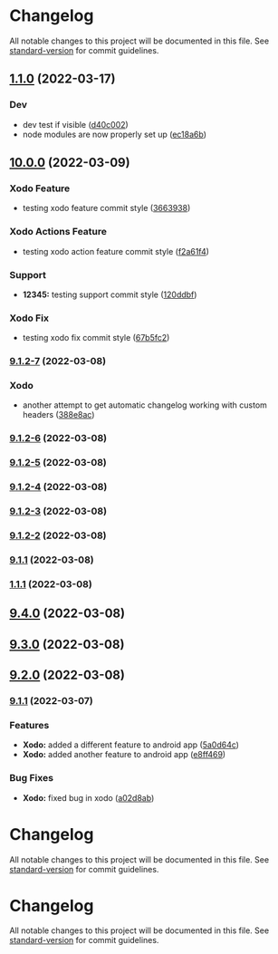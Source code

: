 # Changelog

All notable changes to this project will be documented in this file. See [standard-version](https://github.com/conventional-changelog/standard-version) for commit guidelines.

## [1.1.0](https://github.com/jahuang40/ConventionalCommitSample/compare/v10.0.0...v1.1.0) (2022-03-17)


### Dev

* dev test if visible ([d40c002](https://github.com/jahuang40/ConventionalCommitSample/commit/d40c0026f01002e4e5a6a859a89114ccd55ef57b))
* node modules are now properly set up ([ec18a6b](https://github.com/jahuang40/ConventionalCommitSample/commit/ec18a6bd6bc0eaf41a5587dae69c774ef627787a))

## [10.0.0](https://github.com/jahuang40/ConventionalCommitSample/compare/v9.1.2-7...v10.0.0) (2022-03-09)


### Xodo Feature

* testing xodo feature commit style ([3663938](https://github.com/jahuang40/ConventionalCommitSample/commit/3663938610f00358a6ffb3dd0cf50cdc18845503))


### Xodo Actions Feature

* testing xodo action feature commit style ([f2a61f4](https://github.com/jahuang40/ConventionalCommitSample/commit/f2a61f4eb5f2f454fe468c6665b3440174f066de))


### Support

* **12345:** testing support commit style ([120ddbf](https://github.com/jahuang40/ConventionalCommitSample/commit/120ddbf7c2d34fe36b943540b599a4edef02e519))


### Xodo Fix

* testing xodo fix commit style ([67b5fc2](https://github.com/jahuang40/ConventionalCommitSample/commit/67b5fc281e7226e263cb1c008b0a937494ee285d))

### [9.1.2-7](https://github.com/jahuang40/ConventionalCommitSample/compare/v9.1.2-6...v9.1.2-7) (2022-03-08)


### Xodo

* another attempt to get automatic changelog working with custom headers ([388e8ac](https://github.com/jahuang40/ConventionalCommitSample/commit/388e8ac3c40d41a26d1ded4b6b357e0301bd7a06))

### [9.1.2-6](https://github.com/jahuang40/ConventionalCommitSample/compare/v9.1.2-5...v9.1.2-6) (2022-03-08)

### [9.1.2-5](https://github.com/jahuang40/ConventionalCommitSample/compare/v9.1.2-4...v9.1.2-5) (2022-03-08)

### [9.1.2-4](https://github.com/jahuang40/ConventionalCommitSample/compare/v9.1.2-3...v9.1.2-4) (2022-03-08)

### [9.1.2-3](https://github.com/jahuang40/ConventionalCommitSample/compare/v9.1.2-2...v9.1.2-3) (2022-03-08)

### [9.1.2-2](https://github.com/jahuang40/ConventionalCommitSample/compare/v9.1.2-1...v9.1.2-2) (2022-03-08)

### [9.1.1](https://github.com/jahuang40/ConventionalCommitSample/compare/v1.1.1...v9.1.1) (2022-03-08)

### [1.1.1](https://github.com/jahuang40/ConventionalCommitSample/compare/v9.4.0...v1.1.1) (2022-03-08)

## [9.4.0](https://github.com/jahuang40/ConventionalCommitSample/compare/v9.3.0...v9.4.0) (2022-03-08)

## [9.3.0](https://github.com/jahuang40/ConventionalCommitSample/compare/v9.2.0...v9.3.0) (2022-03-08)

## [9.2.0](https://github.com/jahuang40/ConventionalCommitSample/compare/v9.1.1...v9.2.0) (2022-03-08)

### [9.1.1](https://github.com/jahuang40/ConventionalCommitSample/compare/v9.1.0...v9.1.1) (2022-03-07)


### Features

* **Xodo:** added a different feature to android app ([5a0d64c](https://github.com/jahuang40/ConventionalCommitSample/commit/5a0d64c9a442cdc22fef67298dfbc8428ffe833e))
* **Xodo:** added another feature to android app ([e8ff469](https://github.com/jahuang40/ConventionalCommitSample/commit/e8ff4692d15dc7301b51a8dabb75dde639f368b5))


### Bug Fixes

* **Xodo:** fixed bug in xodo ([a02d8ab](https://github.com/jahuang40/ConventionalCommitSample/commit/a02d8ab4cd7ba8c5918a92bff85f5027233ddb38))

# Changelog

All notable changes to this project will be documented in this file. See [standard-version](https://github.com/conventional-changelog/standard-version) for commit guidelines.

# Changelog

All notable changes to this project will be documented in this file. See [standard-version](https://github.com/conventional-changelog/standard-version) for commit guidelines.
